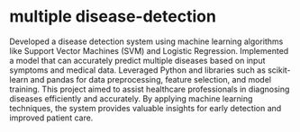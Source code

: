 # multiple disease-detection
Developed a disease detection system using machine learning algorithms
like Support Vector Machines (SVM) and Logistic Regression.
Implemented a model that can accurately predict multiple diseases
based on input symptoms and medical data. Leveraged Python and
libraries such as scikit-learn and pandas for data preprocessing, feature
selection, and model training. This project aimed to assist healthcare
professionals in diagnosing diseases efficiently and accurately. By
applying machine learning techniques, the system provides valuable
insights for early detection and improved patient care.
